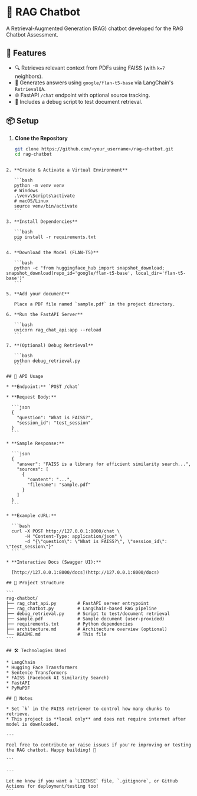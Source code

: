 
# 🧠 RAG Chatbot

A Retrieval-Augmented Generation (RAG) chatbot developed for the RAG Chatbot Assessment.

## 🚀 Features

- 🔍 Retrieves relevant context from PDFs using FAISS (with `k=7` neighbors).
- 🤖 Generates answers using `google/flan-t5-base` via LangChain's `RetrievalQA`.
- 🌐 FastAPI `/chat` endpoint with optional source tracking.
- 🧪 Includes a debug script to test document retrieval.

## 📦 Setup

1. **Clone the Repository**

   ```bash
   git clone https://github.com/<your_username>/rag-chatbot.git
   cd rag-chatbot
````

2. **Create & Activate a Virtual Environment**

   ```bash
   python -m venv venv
   # Windows
   .\venv\Scripts\activate
   # macOS/Linux
   source venv/bin/activate
   ```

3. **Install Dependencies**

   ```bash
   pip install -r requirements.txt
   ```

4. **Download the Model (FLAN-T5)**

   ```bash
   python -c "from huggingface_hub import snapshot_download; snapshot_download(repo_id='google/flan-t5-base', local_dir='flan-t5-base')"
   ```

5. **Add your document**

   Place a PDF file named `sample.pdf` in the project directory.

6. **Run the FastAPI Server**

   ```bash
   uvicorn rag_chat_api:app --reload
   ```

7. **(Optional) Debug Retrieval**

   ```bash
   python debug_retrieval.py
   ```

## 🔗 API Usage

* **Endpoint:** `POST /chat`

* **Request Body:**

  ```json
  {
    "question": "What is FAISS?",
    "session_id": "test_session"
  }
  ```

* **Sample Response:**

  ```json
  {
    "answer": "FAISS is a library for efficient similarity search...",
    "sources": [
      {
        "content": "...",
        "filename": "sample.pdf"
      }
    ]
  }
  ```

* **Example cURL:**

  ```bash
  curl -X POST http://127.0.0.1:8000/chat \
       -H "Content-Type: application/json" \
       -d "{\"question\": \"What is FAISS?\", \"session_id\": \"test_session\"}"
  ```

* **Interactive Docs (Swagger UI):**

  [http://127.0.0.1:8000/docs](http://127.0.0.1:8000/docs)

## 📁 Project Structure

```
rag-chatbot/
├── rag_chat_api.py        # FastAPI server entrypoint
├── rag_chatbot.py         # LangChain-based RAG pipeline
├── debug_retrieval.py     # Script to test/document retrieval
├── sample.pdf             # Sample document (user-provided)
├── requirements.txt       # Python dependencies
├── architecture.md        # Architecture overview (optional)
└── README.md              # This file
```

## 🛠️ Technologies Used

* LangChain
* Hugging Face Transformers
* Sentence Transformers
* FAISS (Facebook AI Similarity Search)
* FastAPI
* PyMuPDF

## 📌 Notes

* Set `k` in the FAISS retriever to control how many chunks to retrieve.
* This project is **local only** and does not require internet after model is downloaded.

---

Feel free to contribute or raise issues if you're improving or testing the RAG chatbot. Happy building! 🚀

```

---

Let me know if you want a `LICENSE` file, `.gitignore`, or GitHub Actions for deployment/testing too!
```
